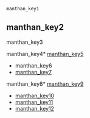 ```ngMeta
manthan_key1
```
## manthan_key2
manthan_key3

manthan_key4* [manthan_key5](https://www.mangopeople.org.in/single-post/2018/01/06/MeetTheTribe)
* manthan_key6
* [manthan_key7](http://www.jamyang.org/)


manthan_key8* [manthan_key9](https://medium.com/@annu17/interaction-with-community-on-menstruation-f59be10e203e)
* [manthan_key10](https://medium.com/@annu17/my-feelings-and-expectation-from-bastar-trip-of-self-sustainability-a92047c1a90d)
* [manthan_key11](https://medium.com/@harjeet17/my-10-days-journey-of-bastar-3302b311bd1a)
* [manthan_key12](https://medium.com/@harjeet17/this-week-is-good-i-learned-many-things-this-week-as-i-went-to-school-i-have-played-a-lot-of-42768bc6c998)

